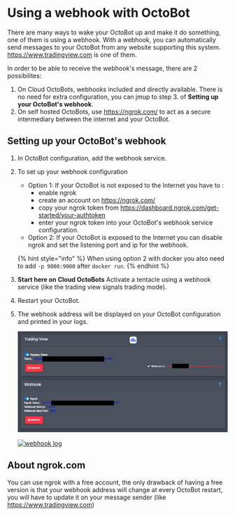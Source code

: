 Using a webhook with OctoBot
============================

There are many ways to wake your OctoBot up and make it do something,
one of them is using a webhook. With a webhook, you can automatically
send messages to your OctoBot from any website supporting this system.
<https://www.tradingview.com> is one of them.

In order to be able to receive the webhook's message, there are 2 possibilites:
1. On Cloud OctoBots, webhooks included and directly available. There is no need for extra configuration, you can jmup to step 3. of **Setting up your OctoBot's webhook**.
2. On self hosted OctoBots, use <https://ngrok.com/> to
act as a secure intermediary between the internet and your OctoBot.

Setting up your OctoBot's webhook
----------------------------------

1.  In OctoBot configuration, add the webhook service.
2.  To set up your webhook configuration

    * Option 1: If your OctoBot is not exposed to the Internet you have to :
      -   enable ngrok
      -   create an account on <https://ngrok.com/>
      -   copy your ngrok token from <https://dashboard.ngrok.com/get-started/your-authtoken>
      -   enter your ngrok token into your OctoBot's webhook service configuration.

    -   Option 2: If your OctoBot is exposed to the Internet you can
        disable ngrok and set the listening port and ip for the webhook.

    {% hint style="info" %}
    When using option 2 with docker you also need to add `-p 9000:9000` after `docker run`.
    {% endhint %}

3.  **Start here on Cloud OctoBots** Activate a tentacle using a webhook service (like the trading view
    signals trading mode).
4.  Restart your OctoBot.
5.  The webhook address will be displayed on your OctoBot configuration
    and printed in your logs.

    [![webhook and tradingview config](https://raw.githubusercontent.com/Drakkar-Software/OctoBot/assets/wiki_resources/webhook_config.jpg)](https://raw.githubusercontent.com/Drakkar-Software/OctoBot/assets/wiki_resources/webhook_config.jpg)

    [![webhook log](https://raw.githubusercontent.com/Drakkar-Software/OctoBot/assets/wiki_resources/webhook_log.jpg)](https://raw.githubusercontent.com/Drakkar-Software/OctoBot/assets/wiki_resources/webhook_log.jpg)

About ngrok.com
---------------

You can use ngrok with a free account, the only drawback of having a
free version is that your webhook address will change at every OctoBot
restart, you will have to update it on your message sender (like
<https://www.tradingview.com>)
